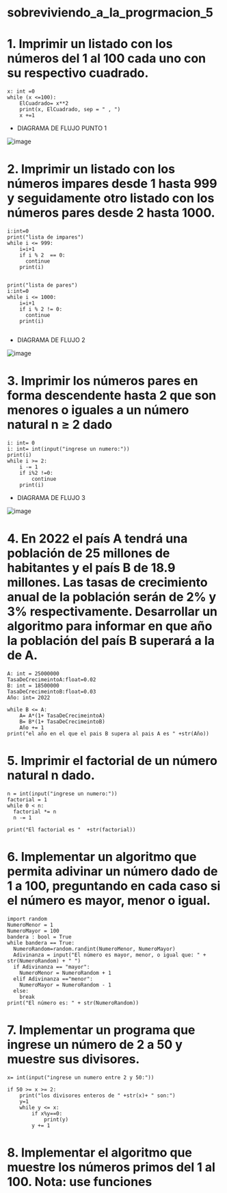 # sobreviviendo_a_la_progrmacion_5

# 1. Imprimir un listado con los números del 1 al 100 cada uno con su respectivo cuadrado.


```pseudocode
x: int =0
while (x <=100):
    ElCuadrado= x**2
    print(x, ElCuadrado, sep = " , ")
    x +=1
```



- DIAGRAMA DE FLUJO  PUNTO 1


![image](https://github.com/EmpanadasCONGuaro/sobreviviendo_a_la_progrmacion_5/assets/142174506/a77ee1ba-0688-421b-a94c-b0f3268279be)

  


# 2. Imprimir un listado con los números impares desde 1 hasta 999 y seguidamente otro listado con los números pares desde 2 hasta 1000.


```pseudocode
i:int=0
print("lista de impares")
while i <= 999:
    i=i+1
    if i % 2  == 0:
      continue
    print(i)
    

print("lista de pares")
i:int=0
while i <= 1000:
    i=i+1
    if i % 2 != 0:
      continue
    print(i)
    

```

- DIAGRAMA DE FLUJO 2
  

![image](https://github.com/EmpanadasCONGuaro/sobreviviendo_a_la_progrmacion_5/assets/142174506/62061f60-1c05-424a-9c55-e42e08b37eeb)




# 3. Imprimir los números pares en forma descendente hasta 2 que son menores o iguales a un número natural n ≥ 2 dado



```pseudocode
i: int= 0
i: int= int(input("ingrese un numero:"))
print(i)
while i >= 2:
    i -= 1
    if i%2 !=0:
        continue
    print(i)

```


- DIAGRAMA DE FLUJO 3
  


![image](https://github.com/EmpanadasCONGuaro/sobreviviendo_a_la_progrmacion_5/assets/142174506/2c30d611-aa32-4938-95b7-801a17f8f76e)





# 4. En 2022 el país A tendrá una población de 25 millones de habitantes y el país B de 18.9 millones. Las tasas de crecimiento anual de la población serán de 2% y 3% respectivamente. Desarrollar un algoritmo para informar en que año la población del país B superará a la de A.



```pseudocode
A: int = 25000000
TasaDeCrecimeintoA:float=0.02
B: int = 18500000
TasaDeCrecimeintoB:float=0.03
Año: int= 2022

while B <= A:
    A= A*(1+ TasaDeCrecimeintoA)
    B= B*(1+ TasaDeCrecimeintoB)
    Año += 1
print("el año en el que el pais B supera al pais A es " +str(Año))

```


# 5. Imprimir el factorial de un número natural n dado.



```pseudocode
n = int(input("ingrese un numero:"))
factorial = 1
while 0 < n:
  factorial *= n
  n -= 1

print("El factorial es "  +str(factorial))
```



# 6. Implementar un algoritmo que permita adivinar un número dado de 1 a 100, preguntando en cada caso si el número es mayor, menor o igual.



```pseudocode
import random 
NumeroMenor = 1
NumeroMayor = 100
bandera : bool = True
while bandera == True:
  NumeroRandom=random.randint(NumeroMenor, NumeroMayor)
  Adivinanza = input("El número es mayor, menor, o igual que: " + str(NumeroRandom) + " ")
  if Adivinanza == "mayor":
    NumeroMenor = NumeroRandom + 1
  elif Adivinanza =="menor":
    NumeroMayor = NumeroRandom - 1
  else:
    break
print("El número es: " + str(NumeroRandom))  

```



# 7. Implementar un programa que ingrese un número de 2 a 50 y muestre sus divisores.



```pseudocode
x= int(input("ingrese un numero entre 2 y 50:"))

if 50 >= x >= 2:
    print("los divisores enteros de " +str(x)+ " son:")
    y=1
    while y <= x:
        if x%y==0:
            print(y)
        y += 1

```


# 8. Implementar el algoritmo que muestre los números primos del 1 al 100. Nota: use funciones

```pseudocode

```





